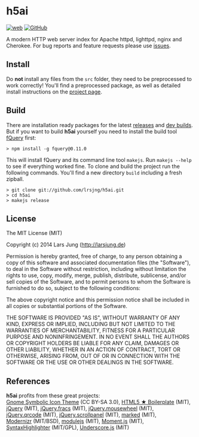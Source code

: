 # h5ai

[![web][web-img]][web] [![GitHub][gh-img]][gh]

A modern HTTP web server index for Apache httpd, lighttpd, nginx and Cherokee.
For bug reports and feature requests please use [issues][gh-issues].


## Install
Do **not** install any files from the `src` folder, they need to be preprocessed to work correctly!
You'll find a preprocessed package, as well as detailed install instructions on the [project page][web].


## Build
There are installation ready packages for the latest [releases][release] and [dev builds][release-dev].
But if you want to build **h5ai** yourself you need to install the build tool [fQuery][fquery] first:

    > npm install -g fquery@0.11.0

This will install fQuery and its command line tool `makejs`. Run `makejs --help` to see if everything
worked fine. To clone and build the project run the following commands.
You'll find a new directory `build` including a fresh zipball.

    > git clone git://github.com/lrsjng/h5ai.git
    > cd h5ai
    > makejs release


## License
The MIT License (MIT)

Copyright (c) 2014 Lars Jung (http://larsjung.de)

Permission is hereby granted, free of charge, to any person obtaining a copy
of this software and associated documentation files (the "Software"), to deal
in the Software without restriction, including without limitation the rights
to use, copy, modify, merge, publish, distribute, sublicense, and/or sell
copies of the Software, and to permit persons to whom the Software is
furnished to do so, subject to the following conditions:

The above copyright notice and this permission notice shall be included in
all copies or substantial portions of the Software.

THE SOFTWARE IS PROVIDED "AS IS", WITHOUT WARRANTY OF ANY KIND, EXPRESS OR
IMPLIED, INCLUDING BUT NOT LIMITED TO THE WARRANTIES OF MERCHANTABILITY,
FITNESS FOR A PARTICULAR PURPOSE AND NONINFRINGEMENT. IN NO EVENT SHALL THE
AUTHORS OR COPYRIGHT HOLDERS BE LIABLE FOR ANY CLAIM, DAMAGES OR OTHER
LIABILITY, WHETHER IN AN ACTION OF CONTRACT, TORT OR OTHERWISE, ARISING FROM,
OUT OF OR IN CONNECTION WITH THE SOFTWARE OR THE USE OR OTHER DEALINGS IN
THE SOFTWARE.


## References
**h5ai** profits from these great projects:  
[Gnome&nbsp;Symbolic&nbsp;Icon&nbsp;Theme](https://git.gnome.org/browse/gnome-icon-theme-symbolic/)&nbsp;(CC BY-SA 3.0),
[HTML5&nbsp;★&nbsp;Boilerplate](http://html5boilerplate.com)&nbsp;(MIT),
[jQuery](http://jquery.com)&nbsp;(MIT),
[jQuery.fracs](http://larsjung.de/fracs/)&nbsp;(MIT),
[jQuery.mousewheel](https://github.com/brandonaaron/jquery-mousewheel)&nbsp;(MIT),
[jQuery.qrcode](http://larsjung.de/qrcode/)&nbsp;(MIT),
[jQuery.scrollpanel](http://larsjung.de/scrollpanel/)&nbsp;(MIT),
[marked](https://github.com/chjj/marked)&nbsp;(MIT),
[Modernizr](http://www.modernizr.com)&nbsp;(MIT/BSD),
[modulejs](http://larsjung.de/modulejs/)&nbsp;(MIT),
[Moment.js](http://momentjs.com)&nbsp;(MIT),
[SyntaxHighlighter](http://alexgorbatchev.com/SyntaxHighlighter/)&nbsp;(MIT/GPL),
[Underscore.js](http://underscorejs.org)&nbsp;(MIT)


[web]: http://larsjung.de/h5ai/
[gh]: https://github.com/lrsjng/h5ai
[gh-issues]: https://github.com/lrsjng/h5ai/issues
[release]: http://release.larsjung.de/h5ai/
[release-dev]: http://release.larsjung.de/h5ai/dev/
[fquery]: http://larsjung.de/fquery/

[web-img]: http://img.shields.io/badge/web-larsjung.de/h5ai-a0a060.svg?style=flat
[gh-img]: http://img.shields.io/badge/GitHub-lrsjng/h5ai-a0a060.svg?style=flat
